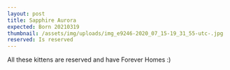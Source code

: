 ```yaml
---
layout: post
title: Sapphire Aurora
expected: Born 20210319
thumbnail: /assets/img/uploads/img_e9246-2020_07_15-19_31_55-utc-.jpg
reserved: Is reserved
---
```

All these kittens are reserved and have Forever Homes :)